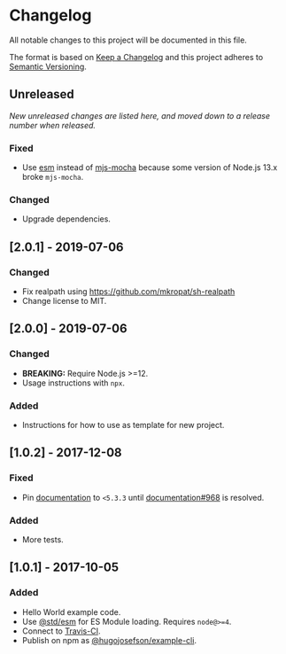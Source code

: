 # Changelog

All notable changes to this project will be documented in this file.

The format is based on [Keep a Changelog](https://keepachangelog.com/en/1.0.0)
and this project adheres to [Semantic Versioning](https://semver.org/spec/v2.0.0.html).

## Unreleased

_New unreleased changes are listed here, and moved down to a release number when released._

### Fixed

- Use [esm](https://www.npmjs.com/package/esm) instead of [mjs-mocha](https://www.npmjs.com/package/mjs-mocha) because some version of Node.js 13.x broke `mjs-mocha`.

### Changed

- Upgrade dependencies.

## [2.0.1] - 2019-07-06

### Changed

- Fix realpath using https://github.com/mkropat/sh-realpath
- Change license to MIT.

## [2.0.0] - 2019-07-06

### Changed

- **BREAKING:** Require Node.js >=12.
- Usage instructions with `npx`.

### Added

- Instructions for how to use as template for new project.

## [1.0.2] - 2017-12-08

### Fixed

- Pin [documentation](https://www.npmjs.com/package/documentation) to `<5.3.3` until [documentation#968](https://github.com/documentationjs/documentation/pull/968) is resolved.

### Added

- More tests.

## [1.0.1] - 2017-10-05

### Added

- Hello World example code.
- Use [@std/esm](https://www.npmjs.com/package/@std/esm) for ES Module loading. Requires `node@>=4`.
- Connect to [Travis-CI](https://travis-ci.org/hugojosefson/nodejs-example-cli).
- Publish on npm as [@hugojosefson/example-cli](https://npmjs.com/package/@hugojosefson/example-cli).
